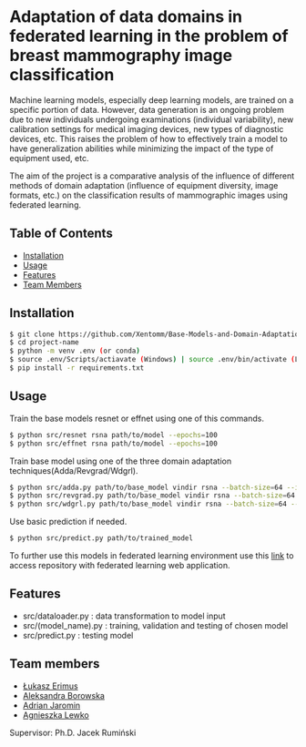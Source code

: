 # Adaptation of data domains in federated learning in the problem of breast mammography image classification

Machine learning models, especially deep learning models, are trained on a specific portion of data. However, data generation is an ongoing problem due to new individuals undergoing examinations (individual variability), new calibration settings for medical imaging devices, new types of diagnostic devices, etc. This raises the problem of how to effectively train a model to have generalization abilities while minimizing the impact of the type of equipment used, etc.

The aim of the project is a comparative analysis of the influence of different methods of domain adaptation (influence of equipment diversity, image formats, etc.) on the classification results of mammographic images using federated learning.

## Table of Contents
- [Installation](#installation)
- [Usage](#usage)
- [Features](#features)
- [Team Members](#team-members)

## Installation

```bash
$ git clone https://github.com/Xentomm/Base-Models-and-Domain-Adaptation-for-Federated-Learning.git
$ cd project-name
$ python -m venv .env (or conda)
$ source .env/Scripts/actiavate (Windows) | source .env/bin/activate (Linux)
$ pip install -r requirements.txt
```

## Usage

Train the base models resnet or effnet using one of this commands.

```bash
$ python src/resnet rsna path/to/model --epochs=100
$ python src/effnet rsna path/to/model --epochs=100  
```

Train base model using one of the three domain adaptation techniques(Adda/Revgrad/Wdgrl).

```bash
$ python src/adda.py path/to/base_model vindir rsna --batch-size=64 --iterations=100 --epochs=20
$ python src/revgrad.py path/to/base_model vindir rsna --batch-size=64 --iterations=100 --epochs=20
$ python src/wdgrl.py path/to/base_model vindir rsna --batch-size=64 --iterations=100 --epochs=20
```

Use basic prediction if needed.

```bash
$ python src/predict.py path/to/trained_model
```

To further use this models in federated learning environment use this [link](https://github.com/Ola2808-Boro/Federated-Learning-Project) to access repository with federated learning web application.

## Features

- src/dataloader.py : data transformation to model input
- src/(model_name).py : training, validation and testing of chosen model
- src/predict.py : testing model

## Team members

- [Łukasz Erimus](https://github.com/Xentomm)
- [Aleksandra Borowska](https://github.com/Ola2808-Boro)
- [Adrian Jaromin](https://github.com/IcyArcticc)
- [Agnieszka Lewko](https://github.com/Acquilli)

Supervisor: Ph.D. Jacek Rumiński
